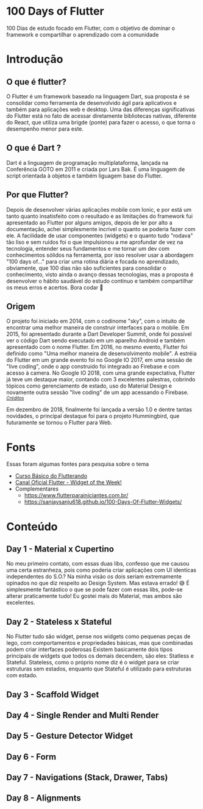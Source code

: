 # 100 Days of Flutter

100 Dias de estudo focado em Flutter, com o objetivo de dominar o framework e compartilhar o aprendizado com a comunidade

# Introdução

## O que é flutter?
O Flutter é um framework baseado na linguagem Dart, sua proposta é se consolidar como ferramenta de desenvolvido ágil para aplicativos e também para aplicações web e desktop. Uma das diferenças significativas do Flutter está no fato de acessar diretamente bibliotecas nativas, diferente do React, que utiliza uma brigde (ponte) para fazer o acesso, o que torna o desempenho menor para este.

## O que é Dart ?
Dart é a linguagem de programação multiplataforma, lançada na Conferência GOTO em 2011 e criada por Lars Bak. É uma linguagem de script orientada à objetos e também liguagem base do Flutter.

## Por que Flutter?
Depois de desenvolver várias aplicações mobile com Ionic, e por está um tanto quanto insatisfeito com o resultado e as limitações do framework fui apresentado ao Flutter por alguns amigos, depois de ler por alto a documentação, achei simplesmente incrível o quanto se poderia fazer com ele. A facilidade de usar componentes (widgets) e o quanto tudo "rodava" tão liso e sem ruídos foi o que impulsionou a me aprofundar de vez na tecnologia, entender seus fundamentos e me tornar um dev com conhecimentos sólidos na ferramenta, por isso resolver usar a abordagem "100 days of..." para criar uma rotina diária e focada no aprendizado, obviamente, que 100 dias não são suficientes para consolidar o conhecimento, visto ainda o avanço dessas tecnologias, mas a proposta é desenvolver o hábito saudável do estudo contínuo e também compartilhar os meus erros e acertos. 
Bora codar 🚀

## Origem
O projeto foi iniciado em 2014, com o codinome "sky", com o intuito de encontrar uma melhor maneira de construir interfaces para o mobile. Em 2015, foi apresentado durante a Dart Developer Summit, onde foi possível ver o código Dart sendo executado em um aparelho Android e também apresentado com o nome Flutter. Em 2016, no mesmo evento, Flutter foi definido como "Uma melhor maneira de desenvolvimento mobile". A estréia do Flutter em um grande evento foi no Google IO 2017, em uma sessão de "live coding", onde o app construido foi integrado ao Firebase e com acesso à camera. No Google IO 2018, com uma grande expectativa, Flutter já teve um destaque maior, contando com 3 excelentes palestras, cobrindo tópicos como gerenciamento de estado, uso do Material Design e novamente outra sessão "live coding" de um app acessando o Firebase. <i><small>[Créditos](https://github.com/rubensdemelo/flutter-para-iniciantes/blob/master/o-que-e-flutter.md)</small></i>

Em dezembro de 2018, finalmente foi lançada a versão 1.0 e dentre tantas novidades, o principal destaque foi para o projeto Hummingbird, que futuramente se tornou o Flutter para Web.

# Fonts
Essas foram algumas fontes para pesquisa sobre o tema
- [Curso Básico do Flutterando](https://www.youtube.com/watch?v=XeUiJJN0vsE&list=PLlBnICoI-g-d-J57QIz6Tx5xtUDGQdBFB)
- [Canal Oficial Flutter - Widget of the Week!](https://www.youtube.com/watch?v=b_sQ9bMltGU&list=PLjxrf2q8roU23XGwz3Km7sQZFTdB996iG)
- Complementares
  - https://www.flutterparainiciantes.com.br/
  - https://sanjaysanju618.github.io/100-Days-Of-Flutter-Widgets/

# Conteúdo

## Day 1 - Material x Cupertino
No meu primeiro contato, com essas duas libs, confesso que me causou uma certa estranheza, pois como poderia criar aplicações com UI identicas independentes do S.O.? Na minha visão os dois seriam extremamente opinados no que diz respeito ao Design System. Mas estava errado! 😅 É simplesmente fantástico o que se pode fazer com essas libs, pode-se alterar praticamente tudo! Eu gostei mais do Material, mas ambos são excelentes.


## Day 2 - Stateless x Stateful
No Flutter tudo são widget, pense nos widgets como pequenas peças de lego, com comportamentos e propriedades básicas, mas que combinadas podem criar interfaces poderosas
Existem basicamente dois tipos principais de widgets que todos os demais decendem, são eles: Statless e Stateful. Stateless, como o próprio nome diz é o widget para se criar estruturas sem estados, enquanto que Stateful é utilizado para estruturas com estado.

## Day 3 - Scaffold Widget

## Day 4 - Single Render and Multi Render

## Day 5 - Gesture Detector Widget

## Day 6 - Form

## Day 7 - Navigations (Stack, Drawer, Tabs)

## Day 8 - Alignments


